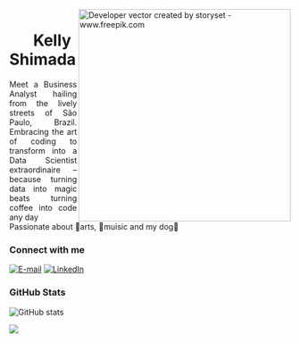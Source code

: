<img align="right" alt="Developer vector created by storyset - www.freepik.com" height="380" src="https://user-images.githubusercontent.com/97471199/230774187-e482399b-492c-4c17-a831-0314bf90526e.png">

<h1>
    <a>
     <img align="center"  width="36px" ></a>
    <span>Kelly Shimada</span>
</h1>

<p align="justify">Meet a Business Analyst hailing from the lively streets of São Paulo, Brazil. Embracing the art of coding to transform into a Data Scientist extraordinaire – because turning data into magic beats turning coffee into code any day
<br>
 Passionate about 🎨arts, 🎻muisic and my dog🐶
<!--
[![Preview](https://img.shields.io/badge/Portfolio-000?style=for-the-badge&logo=github&logoColor=FF00F6)](https://github.com/keshi01)
[![GitHub Page](https://img.shields.io/badge/keshi01.github.io-67136f?style=for-the-badge)](https://github.com/keshi01)
-->
<h3 align="left">Connect with me</h3>

[![E-mail](https://img.shields.io/badge/-Email-000?style=for-the-badge&logo=microsoft-outlook&logoColor=FF00F6&color:FFF)](mailto:shimadakelly@gmail.com)
[![LinkedIn](https://img.shields.io/badge/-LinkedIn-000?style=for-the-badge&logo=linkedin&logoColor=FF00F6&color:FFF)](https://www.linkedin.com/in/kellyshimada/)

<h3 align="left">GitHub Stats</h3>

![GitHub stats](https://github-readme-stats-git-masterrstaa-rickstaa.vercel.app/api?username=keshi01&hide_title=true&show_icons=true&include_all_commits=false&count_private=true&line_height=25&hide=issues&bg_color=000&title_color=FF00F6&text_color=FFF&border_radius=3&border_color=36123c&icon_color=FF00F6&theme=jolly)

<img src="https://github-readme-stats.vercel.app/api/top-langs/?username=keshi01&layout=compact&theme=midnight-purple">


  <summary></summary> 
 
